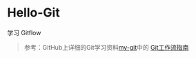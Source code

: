 # Hello-Git

学习 Gitflow
> 参考：GitHub上详细的Git学习资料[my-git](https://github.com/xirong/my-git)中的 [Git工作流指南](https://github.com/xirong/my-git/blob/master/git-workflow-tutorial.md)

